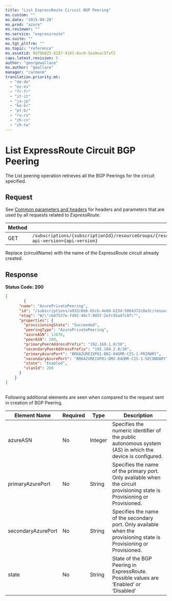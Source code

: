 ```yaml
---
title: "List ExpressRoute Circuit BGP Peering"
ms.custom: ""
ms.date: "2015-09-28"
ms.prod: "azure"
ms.reviewer: ""
ms.service: "expressroute"
ms.suite: ""
ms.tgt_pltfrm: ""
ms.topic: "reference"
ms.assetid: 9d78b825-8187-4103-8ac0-3ea9eac5faf2
caps.latest.revision: 5
author: "georgewallace"
ms.author: "gwallace"
manager: "carmonm"
translation.priority.mt: 
  - "de-de"
  - "es-es"
  - "fr-fr"
  - "it-it"
  - "ja-jp"
  - "ko-kr"
  - "pt-br"
  - "ru-ru"
  - "zh-cn"
  - "zh-tw"
---
```

# List ExpressRoute Circuit BGP Peering
The List peering operation retrieves all the BGP Peerings for the circuit specified.  
  
## Request  
 See [Common parameters and headers](index.md#bk_common) for headers and parameters that are used by all requests related to *ExpressRoute*.  
  
|Method|Request URI|  
|------------|-----------------|  
|GET|`/subscriptions/{subscriptionId}/resourceGroups/{resourceGroupName}/providers/Microsoft.Network/expressRouteCircuits/{circuitName}/peerings?api-version={api-version}`|  
  
 Replace {circuitName} with the name of the ExpressRoute circuit already created.  
  
## Response  
 **Status Code: 200**  
  
```json  
[  
        {  
      "name": "AzurePrivatePeering",  
      "id": "/subscriptions/a932c0e6-b5cb-4e68-b23d-5064372c8a3c/resourceGroups/AmitCrkt7/providers/Microsoft.Network/expressRouteCircuits/amittest/peerings/Private",  
      "etag": "W/\"cb87537e-fd92-48c7-905f-2efc95a47c8f\"",  
      "properties": {  
        "provisioningState": "Succeeded",  
        "peeringType": "AzurePrivatePeering",  
        "azureASN": 12076,  
        "peerASN": 100,  
        "primaryPeerAddressPrefix": "192.168.1.0/30",  
        "secondaryPeerAddressPrefix": "192.168.2.0/30",  
        "primaryAzurePort": "BRKAZUREIXP01-BN1-04GMR-CIS-1-PRIMARY",  
        "secondaryAzurePort": "BRKAZUREIXP01-DM2-04GMR-CIS-1-SECONDARY",  
        "state": "Enabled",  
        "vlanId": 200  
      }  
    }  
]  
  
```  
  
 Following additional elements are seen when compared to the request sent in creation of BGP Peering.  
  
|Element Name|Required|Type|Description|  
|------------------|--------------|----------|-----------------|  
|azureASN|No|Integer|Specifies the numeric identifier of the public autonomous system (AS) in which the device is configured.|  
|primaryAzurePort|No|String|Specifies the name of the primary port. Only available when the circuit provisioning state is Provisioning or Provisioned.|  
|secondaryAzurePort|No|String|Specifies the name of the secondary port. Only available when the provisioning state is Provisioning or Provisioned.|  
|state|No|String|State of the BGP Peering in ExpressRoute. Possible values are ‘Enabled’ or ‘Disabled’|